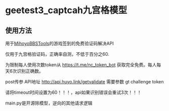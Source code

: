 # geetest3_captcah九宫格模型

## 使用方法

用于[MihoyoBBSTools](https://github.com/Womsxd/MihoyoBBSTools)的游戏签到的免费验证码解决API

仅用于九宫格验证码，正确率自测，不低于百分之60.

为限制每人使用次数token从 https://t.me/nc_token_bot 获取完全免费。每人每天6次识别正确数。


post传参
API地址 http://api.huyo.link/getvalidate
需要参数 gt  challenge  token

请将timeout时间设置为60！！！，api如果识别错误会重试3次！！！

main.py是开源除模型，逆向的其他请求逻辑
